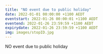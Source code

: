 ```yaml
---
title: "NO event due to public holiday"
date: 2022-01-01 00:00:00 +1100 AEDT
eventstart: 2022-01-26 00:00:01 +1100 AEDT
eventend: 2022-01-26 23:59:59 +1100 AEDT
expirydate: 2022-01-26 23:59:59 +1100 AEDT
img: images/stopID.jpg
---
```


NO event due to public holiday